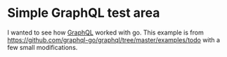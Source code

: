 # Simple GraphQL test area

I wanted to see how [GraphQL](https://code.facebook.com/posts/1691455094417024/graphql-a-data-query-language/) worked with go. This example is from https://github.com/graphql-go/graphql/tree/master/examples/todo with a few small modifications. 

